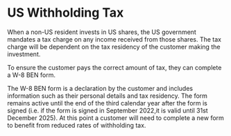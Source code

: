 # US Withholding Tax

When a non-US resident invests in US shares, the US government mandates a tax charge on any income received from those shares. The tax charge will be dependent on the tax residency of the customer making the investment. 

To ensure the customer pays the correct amount of tax, they can complete a W-8 BEN form. 

The W-8 BEN form is a declaration by the customer and includes information such as their personal details and tax residency. The form remains active until the end of the third calendar year after the form is signed (i.e. if the form is signed in September 2022,it is valid until 31st December 2025). At this point a customer will need to complete a new form to benefit from reduced rates of withholding tax.